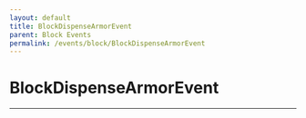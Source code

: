 ```yaml
---
layout: default
title: BlockDispenseArmorEvent
parent: Block Events
permalink: /events/block/BlockDispenseArmorEvent
---
```


# BlockDispenseArmorEvent

---

